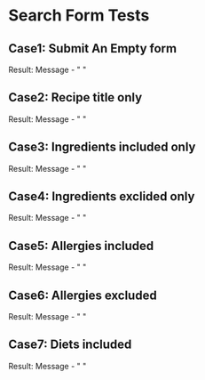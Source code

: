 # Search Form Tests

## Case1: Submit An Empty form

Result: Message - " "

## Case2: Recipe title only

Result: Message - " "



## Case3: Ingredients included only

Result: Message - " "



## Case4: Ingredients exclided only

Result: Message - " "



## Case5: Allergies included

Result: Message - " "



## Case6: Allergies excluded

Result: Message - " "

## Case7: Diets included

Result: Message - " "

















